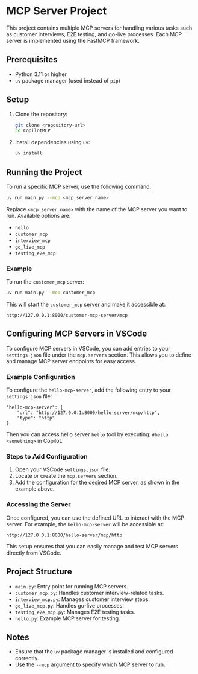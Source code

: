 # MCP Server Project

This project contains multiple MCP servers for handling various tasks such as customer interviews, E2E testing, and go-live processes. Each MCP server is implemented using the FastMCP framework.

## Prerequisites

- Python 3.11 or higher
- `uv` package manager (used instead of `pip`)

## Setup

1. Clone the repository:
   ```zsh
   git clone <repository-url>
   cd CopilotMCP
   ```

2. Install dependencies using `uv`:
   ```zsh
   uv install
   ```

## Running the Project

To run a specific MCP server, use the following command:

```zsh
uv run main.py --mcp <mcp_server_name>
```

Replace `<mcp_server_name>` with the name of the MCP server you want to run. Available options are:

- `hello`
- `customer_mcp`
- `interview_mcp`
- `go_live_mcp`
- `testing_e2e_mcp`

### Example

To run the `customer_mcp` server:

```zsh
uv run main.py --mcp customer_mcp
```

This will start the `customer_mcp` server and make it accessible at:

```
http://127.0.0.1:8000/customer-mcp-server/mcp
```

## Configuring MCP Servers in VSCode

To configure MCP servers in VSCode, you can add entries to your `settings.json` file under the `mcp.servers` section. This allows you to define and manage MCP server endpoints for easy access.

### Example Configuration

To configure the `hello-mcp-server`, add the following entry to your `settings.json` file:

```jsonc
"hello-mcp-server": {
    "url": "http://127.0.0.1:8000/hello-server/mcp/http",
    "type": "http"
}
```

Then you can access hello server `hello` tool by executing: `#hello <something>` in Copilot.

### Steps to Add Configuration

1. Open your VSCode `settings.json` file.
2. Locate or create the `mcp.servers` section.
3. Add the configuration for the desired MCP server, as shown in the example above.

### Accessing the Server

Once configured, you can use the defined URL to interact with the MCP server. For example, the `hello-mcp-server` will be accessible at:

```
http://127.0.0.1:8000/hello-server/mcp/http
```

This setup ensures that you can easily manage and test MCP servers directly from VSCode.

## Project Structure

- `main.py`: Entry point for running MCP servers.
- `customer_mcp.py`: Handles customer interview-related tasks.
- `interview_mcp.py`: Manages customer interview steps.
- `go_live_mcp.py`: Handles go-live processes.
- `testing_e2e_mcp.py`: Manages E2E testing tasks.
- `hello.py`: Example MCP server for testing.

## Notes

- Ensure that the `uv` package manager is installed and configured correctly.
- Use the `--mcp` argument to specify which MCP server to run.